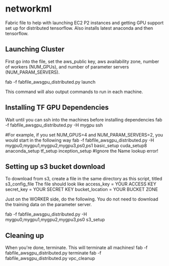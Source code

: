 # networkml

Fabric file to help with launching EC2 P2 instances and
getting GPU support set up for distributed tensorflow.
Also installs latest anaconda and then tensorflow.

## Launching Cluster

First go into the file, set the aws_public key, aws availability zone, number of workers (NUM_GPUs), and number of parameter servers (NUM_PARAM_SERVERS).

fab -f fabfile_awsgpu_distributed.py launch

This command will also output commands to run in each machine.

## Installing TF GPU Dependencies
Wait until you can ssh into the machines before installing dependencies
fab -f fabfile_awsgpu_distributed.py -H mygpu ssh

#For example, if you set NUM_GPUS=4 and NUM_PARAM_SERVERS=2, you would start in the following way
fab -f fabfile_awsgpu_distributed.py -H mygpu0,mygpu1,mygpu2,mygpu3,ps0,ps1 basic_setup cuda_setup8 anaconda_setup tf_setup inception_setup
#Ignore the Name lookup error!

## Setting up s3 bucket download
To download from s3, create a file in the same directory as this script, titled s3_config_file
The file should look like
access_key = YOUR ACCESS KEY
secret_key = YOUR SECRET KEY
bucket_location = YOUR BUCKET ZONE

Just on the WORKER side, do the following. You do not need to download the training data on the parameter server.

fab -f fabfile_awsgpu_distributed.py -H mygpu0,mygpu1,mygpu2,mygpu3,ps0 s3_setup

## Cleaning up

When you're done, terminate. This will terminate all machines!
fab -f fabfile_awsgpu_distributed.py terminate
fab -f fabfile_awsgpu_distributed.py vpc_cleanup